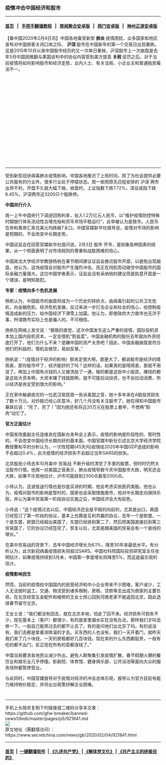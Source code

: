 ### 疫情冲击中国经济和股市
------------------------

#### [首页](https://github.com/gfw-breaker/banned-news1/blob/master/README.md) &nbsp;&nbsp;|&nbsp;&nbsp; [手把手翻墙教程](https://github.com/gfw-breaker/guides/wiki) &nbsp;&nbsp;|&nbsp;&nbsp; [禁闻聚合安卓版](https://github.com/gfw-breaker/bn-android) &nbsp;&nbsp;|&nbsp;&nbsp; [网门安卓版](https://github.com/oGate2/oGate) &nbsp;&nbsp;|&nbsp;&nbsp; [神州正道安卓版](https://github.com/SzzdOgate/update) 



<div class="article_right" style="fone-color:#000">
 <p>
  【看中国2020年2月4日讯】中国各地备受新型
  <strong>
   <span href="https://www.secretchina.com/news/gb/tag/肺炎" target="_blank">
    肺炎
   </span>
  </strong>
  疫情困扰、众多国家和地区宣布对中国旅客关闭口岸之际，
  <strong>
   沪深
  </strong>
  股市在中国新年的第一个交易日出现暴跌。这是2015年10月以来中国股市经历的又一次单日重挫，沪深股市上一次崩盘是去年5月中国因推翻与美国谈判中的协议内容受到美方提高
  <strong>
   关税
  </strong>
  惩罚之后。对于当前疫情将如何影响股市和经济走势，业内人士、有关当局、小企业主和普通股民看法不一。
  <span id="hideid" name="hideid" style="color:red;display:none;">
   <span href="https://www.secretchina.com">
   </span>
  </span>
 </p>
 <div id="txt-mid1-t21-2017">
  <ins class="adsbygoogle" data-ad-client="ca-pub-1276641434651360" data-ad-slot="2451032099" style="display:inline-block;width:336px;height:280px">
  </ins>
  

---


  </div>
 </div>
 <p>
  受到新型冠状病毒肺炎疫情影响，中国各地推迟了上班时间，除了为社会提供必要公共服务的行业外，很多行业处于停摆状态。周一依照原先日程安排的
  <span href="https://www.secretchina.com/news/gb/tag/沪深" target="_blank">
   沪深
  </span>
  两市出师不利，开盘不久就大幅下挫。收盘时，上证指数下跌7.72%，深证成指下跌8.45%，沪深两市近3200只个股跌停。
  <span id="hideid" name="hideid" style="color:red;display:none;">
   <span href="https://www.secretchina.com">
   </span>
  </span>
 </p>
 <p>
  <strong>
   中国央行介入
  </strong>
 </p>
 <p>
  周一上午中国央行下调逆回购利率，投入1.2万亿元人民币，以“维护疫情防控特殊时期银行体系流动性合理充裕和货币市场平稳运行”，此举被认为是救市。人民币在岸和离岸汇率兑美元均跌破7关口。中国官媒新华社报导说，疫情对市场的影响是短期的，不会改变中长期走势。
 </p>
 <p>
  中国证监会在回答官媒新华社提问说，2月3日
  <span href="https://www.secretchina.com/news/gb/tag/股市" target="_blank">
   股市
  </span>
  开市，是权衡各种因素的结果，从一个侧面表明了对市场规则的尊重和战胜困难的信心。
 </p>
 <p>
  中国政法大学经济学教授杨帆在春节期间建议证监会推迟股市开盘，以避免出现崩盘。他认为，这场疫情会对股市产生强烈冲击，而正在伺机而动做空中国股市的国际金融力量强大。这位中国学者表示，证监会没有采纳他的建议而是执意开盘是一个错误，是明知故犯。
 </p>
 <p>
  <strong>
   专家：疫情向多个危机发展
  </strong>
 </p>
 <p>
  杨帆认为，中国股市的崩盘将成为一个历史的转折点，由病毒引起的公共卫生危机，向金融危机、经济危机发展，反过来进一步打击企业和社会的信心，给控制疫情造成新的压力，给中国经济下滑雪上加霜。他认为，即使政府大力救市也无济于事，所谓救市实际上也是骗人的，不可相信。
 </p>
 <p>
  扬帆在网络上发文说：“据我的直觉，这次中国发生这么严重的疫情，国际投机资本加上国内投机资本，一定会借机“割韭菜”。中国金融机构的股份去年就向外资彻底打开了，他们为什么不来？是嫌中国的资产太贵吧？因此，中国金融崩盘是符合他们的利益的，借机会做空，易如反掌。”
 </p>
 <p>
  扬帆说：“（疫情对于经济的影响）那肯定很大啊，那更大了，都说股市是经济的晴雨表，那你股市坏了，经济能好的了吗？这样的话，如果真的是晴雨表，那就不用说了。再加上中国有点钱的人又被洗劫了一通，输的都是这些中小股民，赚钱的都是这些大资本啊，大资本赚了钱就跑啊，就不可能拉动投资，也不会拉动消费，所以经济是肯定受到很大的影响。”
 </p>
 <p>
  正在家中躲避疫灾的一位武汉居民周一告诉美国之音，她十多年来在A股投资损失了数十万元，对炒股已经心灰意冷，好几个月没有关注股市了。她在得知中国股市暴跌后说：“完了，完了！”因为她还有将近20万元在股票上套牢，不想再“割肉”动它了。
 </p>
 <p>
  <strong>
   官方正面估计
  </strong>
 </p>
 <center>
  <div style="max-width: 632px;height:180px; display: none; text-align: center; margin: 0 auto; overflow: hidden;overflow-x: hidden;">
   <div id="taboola-midarticle-thumbnails" style="max-width: 632px;height:180px;overflow: hidden;overflow-x: hidden;">
   </div>
  </div>
  <div>
   <ins class="adsbygoogle" data-ad-client="ca-pub-1276641434651360" data-ad-format="fluid" data-ad-layout="in-article" data-ad-slot="5164544770" style="display:block; text-align:center;">
   </ins>
  </div>
 </center>
 <p>
  中国发改委副主任连维良在国新办发布会上表示，疫情的影响是阶段性的、暂时性的，不会改变中国经济长期向好的基本面。中国官媒中新社引述北京大学经济学院教授曹和平的分析认为，一次性短期(45天内)疫情给2020年中国GDP造成的影响不会超过0.4%，此次疫情的经济损失不会超过当年SARS的损失。
 </p>
 <p>
  北京股民小伟去年10月美中
  <span href="https://www.secretchina.com/news/gb/tag/贸易战" target="_blank">
   贸易战
  </span>
  不断升级时清空了手里的股票，但时时仍然关注股市行情。他周一对美国之音表示，肺炎疫情导致今天中国股市大跌，明天还会大跌，如果不乐观地估计，沪市可能跌到2300点甚至2000点。
 </p>
 <p>
  小伟认为，这波低迷行情也是抄底买进的时期，他会考虑买些医药类股。他也认为，疫情对股市的影响是暂时的，国家也会采取措施救市，他对中长期走向保持乐观，并认为美中贸易第一阶段协议实施之后，中国经济会大有起色。
 </p>
 <p>
  小伟说：“这个疫情过去以后，中国经济还会是平稳的向前的，尤其是出口，美国已经签订了第一阶段的协议，基本上也算是互利共赢的协议，去年一个是欧盟，一个是东盟，欧盟已经超出美国了，东盟已经排到第二了，然后把美国直接拉到第三贸易国了，它的协议已经签完了，恢复以后，尤其是跟美国的贸易会有一个直线的增长。”
 </p>
 <p>
  在美中贸易战的背景下，去年中国经济增长为6.1%，降至30年来最低水平。有分析认为，此次新冠病毒疫情损失将超过SARS。中国社科院国际投资研究室主任张明估计，如果疫情持续到3月末，中国第一季度增长将降至5%，而这是最乐观的估计。
 </p>
 <p>
  <strong>
   疫情影响民生
  </strong>
 </p>
 <p>
  然而，当前的疫情给中国国内的民营经济和中小企业带来不少困难，客户减少，工人无法按时返工，交通、物流受到诸多限制，房租、贷款等支出成为商家的主要负担。在北京经营五金配件和维修的王女士担心回到河南老家不能返回北京，因此选择春节留守北京。
 </p>
 <p>
  王女士说：“我们都没有回去，就在北京本地，怕走了回不来。经济损失可损失不少，现在基本上（客户）都很少，有的是家里漏水实在没有办法，那样我们才叫去修一下。一般自己能弄过去的都不让去了。有的是问他们出北京了吗，有的说没有，我们去都是拿着测体温的才去。买东西的人也没有，我们一天开着门，就昨天我们卖了几十块钱，一天的房租都好几百块钱。现在卖的什么东西都挺贵，一般有吃的都不出门，反正现在所有的菜都涨钱了。”
 </p>
 <p>
  中国当局要求各地民众减少外出，避免人群聚集引发疫情扩散，春节假期火爆的餐饮业和娱乐业几乎停摆。影剧院、体育馆、健身俱乐部、公共浴池等面向大众的服务场所都暂停营业。
 </p>
 <p>
  与此同时，中国官媒报导对于疫情对经济的冲击总体乐观，报导认为官方目前有能力维持物价稳定，并将出台政策纾解企业困难。
  <center>
   <div>
    <div id="txt-mid2-t22-2017" style="display: block;  max-height: 351px;  overflow: hidden;">
     <div id="SC-21xxx">
     </div>
     <ins class="adsbygoogle" data-ad-client="ca-pub-1276641434651360" data-ad-format="auto" data-ad-slot="4301710469" data-full-width-responsive="true" style="display:block">
     </ins>
    </div>
   </div>
  </center>
  <div style="padding-top:12px;">
  </div>
 </p>
</div>

<hr/>
手机上长按并复制下列链接或二维码分享本文章：<br/>
https://github.com/gfw-breaker/banned-news1/blob/master/pages/p5/921841.md <br/>
<a href='https://github.com/gfw-breaker/banned-news1/blob/master/pages/p5/921841.md'><img src='https://github.com/gfw-breaker/banned-news1/blob/master/pages/p5/921841.md.png'/></a> <br/>
原文地址（需翻墙访问）：https://www.secretchina.com/news/gb/2020/02/04/921841.html


------------------------
#### [首页](https://github.com/gfw-breaker/banned-news1/blob/master/README.md) &nbsp;|&nbsp; [一键翻墙软件](https://github.com/gfw-breaker/nogfw/blob/master/README.md) &nbsp;| [《九评共产党》](https://github.com/gfw-breaker/9ping.md/blob/master/README.md#九评之一评共产党是什么) | [《解体党文化》](https://github.com/gfw-breaker/jtdwh.md/blob/master/README.md) | [《共产主义的终极目的》](https://github.com/gfw-breaker/gczydzjmd.md/blob/master/README.md)


<img src='http://gfw-breaker.win/banned-news/pages/p5/921841.md' width='0px' height='0px'/>